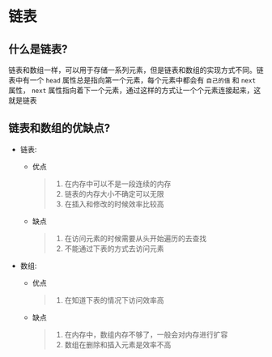 # 链表

## 什么是链表?

链表和数组一样，可以用于存储一系列元素，但是链表和数组的实现方式不同。链表中有一个 `head` 属性总是指向第一个元素，每个元素中都会有 `自己的值` 和 `next` 属性， `next` 属性指向着下一个元素，通过这样的方式让一个个元素连接起来，这就是链表

## 链表和数组的优缺点?

- 链表:

  - 优点

    > 1. 在内存中可以不是一段连续的内存
    > 2. 链表的内存大小不确定可以无限
    > 3. 在插入和修改的时候效率比较高

  - 缺点
    > 1. 在访问元素的时候需要从头开始遍历的去查找
    > 2. 不能通过下表的方式去访问元素

- 数组:

  - 优点

    > 1. 在知道下表的情况下访问效率高

  - 缺点
    > 1. 在内存中，数组内存不够了，一般会对内存进行扩容
    > 2. 数组在删除和插入元素是效率不高
